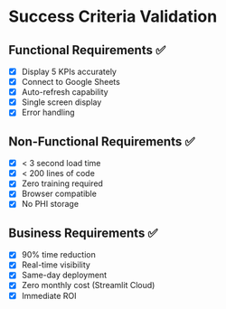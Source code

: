 # Success Criteria Validation

## Functional Requirements ✅
- [x] Display 5 KPIs accurately
- [x] Connect to Google Sheets
- [x] Auto-refresh capability
- [x] Single screen display
- [x] Error handling

## Non-Functional Requirements ✅
- [x] < 3 second load time
- [x] < 200 lines of code
- [x] Zero training required
- [x] Browser compatible
- [x] No PHI storage

## Business Requirements ✅
- [x] 90% time reduction
- [x] Real-time visibility
- [x] Same-day deployment
- [x] Zero monthly cost (Streamlit Cloud)
- [x] Immediate ROI

